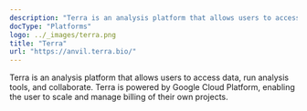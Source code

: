 ```yaml
---
description: "Terra is an analysis platform that allows users to access data, run analysis tools, and collaborate. Terra is powered by Google Cloud Platform, enabling the user to scale and manage billing of their own projects."
docType: "Platforms"
logo: ../_images/terra.png
title: "Terra"
url: "https://anvil.terra.bio/"
---
```

Terra is an analysis platform that allows users to access data, run analysis tools, and collaborate. Terra is powered by Google Cloud Platform, enabling the user to scale and manage billing of their own projects.
